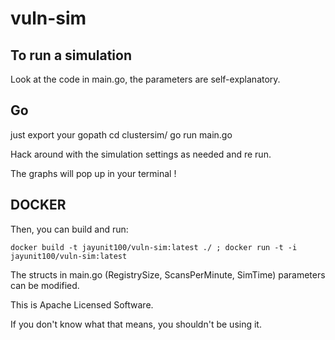 # vuln-sim

## To run a simulation

Look at the code in main.go, the parameters are self-explanatory.

## Go

just export your gopath
cd clustersim/
go run main.go

Hack around with the simulation settings as needed and re run.

The graphs will pop up in your terminal !


## DOCKER 

Then, you can build and run: 

`docker build -t jayunit100/vuln-sim:latest ./ ; docker run -t -i jayunit100/vuln-sim:latest`

The structs in main.go (RegistrySize, ScansPerMinute, SimTime) parameters can be modified.

This is Apache Licensed Software.

If you don't know what that means, you shouldn't be using it.
